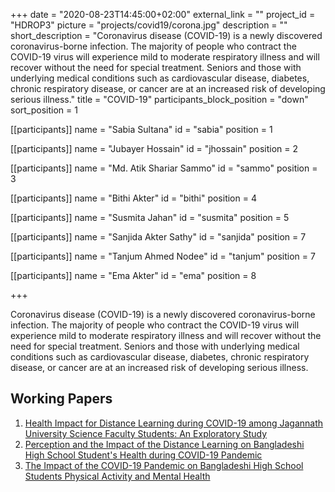 +++
date = "2020-08-23T14:45:00+02:00"
external_link = ""
project_id = "HDROP3"
picture = "projects/covid19/corona.jpg"
description = ""
short_description = "Coronavirus disease (COVID-19) is a newly discovered coronavirus-borne infection. The majority of people who contract the COVID-19 virus will experience mild to moderate respiratory illness and will recover without the need for special treatment. Seniors and those with underlying medical conditions such as cardiovascular disease, diabetes, chronic respiratory disease, or cancer are at an increased risk of developing serious illness."
title = "COVID-19"
participants_block_position = "down"
sort_position = 1

[[participants]]
    name = "Sabia Sultana"
    id = "sabia"
    position = 1


[[participants]]
    name = "Jubayer Hossain"
    id = "jhossain"
    position = 2


[[participants]]
    name = "Md. Atik Shariar Sammo"
    id = "sammo"
    position = 3


[[participants]]
    name = "Bithi Akter"
    id = "bithi"
    position = 4

[[participants]]
    name = "Susmita Jahan"
    id = "susmita"
    position = 5

[[participants]]
    name = "Sanjida Akter Sathy"
    id = "sanjida"
    position = 7

[[participants]]
    name = "Tanjum Ahmed Nodee"
    id = "tanjum"
    position = 7

[[participants]]
    name = "Ema Akter"
    id = "ema"
    position = 8

+++

Coronavirus disease (COVID-19) is a newly discovered coronavirus-borne infection. The majority of people who contract the COVID-19 virus will experience mild to moderate respiratory illness and will recover without the need for special treatment. Seniors and those with underlying medical conditions such as cardiovascular disease, diabetes, chronic respiratory disease, or cancer are at an increased risk of developing serious illness.


## Working Papers 
1. [Health Impact for Distance Learning during COVID-19 among Jagannath University Science Faculty Students: An Exploratory Study](https://hdrobd.org/publication/health-impact-for-distance-learning-during-covid-19-among-jagannath-university-science-faculty-students-an-exploratory-study/)
2. [Perception and the Impact of the Distance Learning on Bangladeshi High School Student's Health during COVID-19 Pandemic](#)
3. [The Impact of the COVID-19 Pandemic on Bangladeshi High School Students Physical Activity and Mental Health](#)
